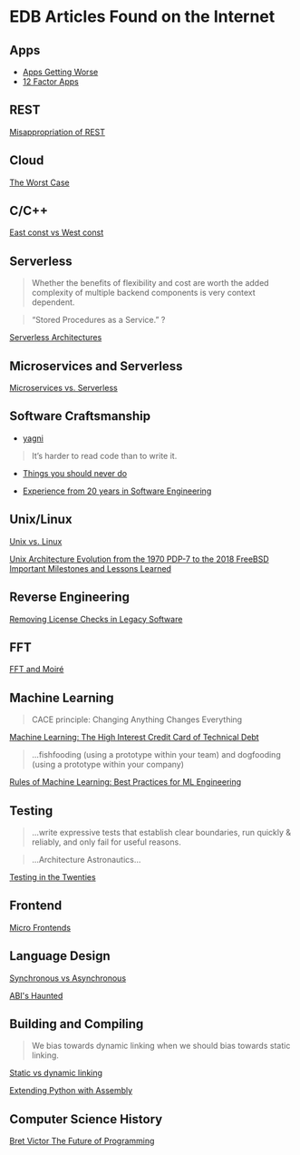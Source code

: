 # EDB Articles Found on the Internet

## Apps
- [Apps Getting Worse](https://www.tbray.org/ongoing/When/202x/2021/08/07/Apps-Get-Worse)
- [12 Factor Apps](https://12factor.net)


## REST
[Misappropriation of REST](https://twobithistory.org/2020/06/28/rest.html)


## Cloud
[The Worst Case](https://www.tbray.org/ongoing/When/202x/2021/10/08/The-WOrst-Case)


## C/C++
[East const vs West const](https://mariusbancila.ro/blog/2018/11/23/join-the-east-const-revolution/)

## Serverless
>Whether the benefits of flexibility and cost are worth the added complexity of multiple backend components is very context dependent.

>“Stored Procedures as a Service.” ?

[Serverless Architectures](https://martinfowler.com/articles/serverless.html)


## Microservices and Serverless
[Microservices vs. Serverless](https://www.sumologic.com/blog/microservices-vs-serverless-architecture/)


## Software Craftsmanship
- [yagni](https://martinfowler.com/bliki/Yagni.html)

> It’s harder to read code than to write it.

- [Things you should never do](https://www.joelonsoftware.com/2000/04/06/things-you-should-never-do-part-i/)

- [Experience from 20 years in Software Engineering](https://www.simplethread.com/20-things-ive-learned-in-my-20-years-as-a-software-engineer/)


## Unix/Linux
[Unix vs. Linux](https://rubenerd.com/im-not-sure-that-unix-won/)

[Unix Architecture Evolution from the 1970 PDP-7 to the 2018 FreeBSD Important Milestones and Lessons Learned](https://www.youtube.com/watch?v=FbDebSinSQo)


## Reverse Engineering
[Removing License Checks in Legacy Software](https://yingtongli.me/blog/2021/08/29/drm5-1.html)


## FFT
[FFT and Moiré](https://www.getrevue.co/profile/shift-happens/issues/moire-no-more-688319)


## Machine Learning
>CACE principle: Changing Anything Changes Everything

[Machine Learning: The High Interest Credit Card of Technical Debt](https://research.google/pubs/pub43146/)

>  ...fishfooding (using a prototype within your team) and dogfooding (using a prototype within your company)

[Rules of Machine Learning: Best Practices for ML Engineering](https://developers.google.com/machine-learning/guides/rules-of-ml)


## Testing
> ...write expressive tests that establish clear boundaries, run quickly & reliably, and only fail for useful reasons.

> ...Architecture Astronautics...

[Testing in the Twenties](https://www.tbray.org/ongoing/When/202x/2021/05/15/Testing-in-2021)


## Frontend
[Micro Frontends](https://martinfowler.com/articles/micro-frontends.html)


## Language Design
[Synchronous vs Asynchronous](https://journal.stuffwithstuff.com/2015/02/01/what-color-is-your-function/)

[ABI's Haunted](https://thephd.dev/binary-banshees-digital-demons-abi-c-c++-help-me-god-please)


## Building and Compiling
> We bias towards dynamic linking when we should bias towards static linking.

[Static vs dynamic linking](https://gavinhoward.com/2021/10/static-linking-considered-harmful-considered-harmful/)

[Extending Python with Assembly](https://tonybaloney.github.io/posts/extending-python-with-assembly.html)


## Computer Science History
[Bret Victor The Future of Programming](https://www.youtube.com/watch?v=8pTEmbeENF4)
